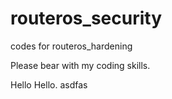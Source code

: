 # routeros_security
codes for routeros_hardening

Please bear with my coding skills.

Hello Hello.
asdfas

